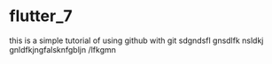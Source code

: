 # flutter_7
this is a simple tutorial of using github with git
sdgndsfl gnsdlfk nsldkj gnldfkjngfalsknfgbljn /lfkgmn
